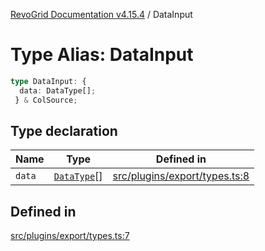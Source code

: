[RevoGrid Documentation v4.15.4](README.md) / DataInput

# Type Alias: DataInput

```ts
type DataInput: {
  data: DataType[];
 } & ColSource;
```

## Type declaration

| Name | Type | Defined in |
| ------ | ------ | ------ |
| `data` | [`DataType`](TypeAlias.DataType.md)[] | [src/plugins/export/types.ts:8](https://github.com/revolist/revogrid/blob/1645225511bdf49c1a62fd26a91ac5b7e1558fd9/src/plugins/export/types.ts#L8) |

## Defined in

[src/plugins/export/types.ts:7](https://github.com/revolist/revogrid/blob/1645225511bdf49c1a62fd26a91ac5b7e1558fd9/src/plugins/export/types.ts#L7)
